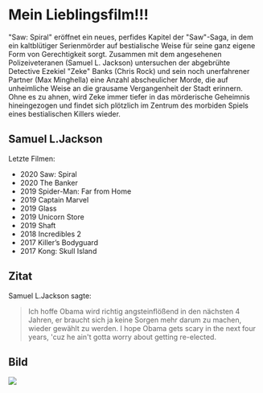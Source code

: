 # Mein Lieblingsfilm!!!

"Saw: Spiral" eröffnet ein neues, perfides Kapitel der "Saw"-Saga, in dem ein kaltblütiger Serienmörder 
auf bestialische Weise für seine ganz eigene Form von Gerechtigkeit sorgt. 
Zusammen mit dem angesehenen Polizeiveteranen (Samuel L. Jackson) untersuchen der abgebrühte 
Detective Ezekiel "Zeke" Banks (Chris Rock) und sein noch unerfahrener Partner (Max Minghella) 
eine Anzahl abscheulicher Morde, die auf unheimliche Weise an die grausame Vergangenheit der Stadt erinnern. 
Ohne es zu ahnen, wird Zeke immer tiefer in das mörderische Geheimnis hineingezogen und 
findet sich plötzlich im Zentrum des morbiden Spiels eines bestialischen Killers wieder. 

## Samuel L.Jackson
Letzte Filmen:
* 2020 Saw: Spiral
* 2020 The Banker
* 2019 Spider-Man: Far from Home
* 2019 Captain Marvel
* 2019 Glass
* 2019 Unicorn Store
* 2019 Shaft
* 2018 Incredibles 2
* 2017 Killer’s Bodyguard
* 2017 Kong: Skull Island

## Zitat

Samuel L.Jackson sagte:
> Ich hoffe Obama wird richtig angsteinflößend in den nächsten 4 Jahren, er braucht sich ja keine Sorgen mehr darum zu machen, wieder gewählt zu werden.
I hope Obama gets scary in the next four years, 'cuz he ain't gotta worry about getting re-elected. 

## Bild
<img src="https://cdn.antenne.de/thumbs/images/galleries/417501/115050_pulp_fiction_mit_samuel_l_jackson_miramax.011c6919.jpg">